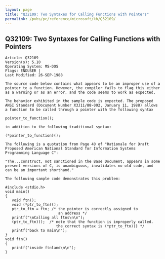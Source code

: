 ```yaml
---
layout: page
title: "Q32109: Two Syntaxes for Calling Functions with Pointers"
permalink: /pubs/pc/reference/microsoft/kb/Q32109/
---
```


## Q32109: Two Syntaxes for Calling Functions with Pointers

	Article: Q32109
	Version(s): 5.10
	Operating System: MS-DOS
	Flags: ENDUSER |
	Last Modified: 26-SEP-1988
	
	The source code below contains what appears to be an improper use of a
	pointer to a function. However, the compiler fails to flag this either
	as a warning or as an error, and the code seems to work as expected.
	
	The behavior exhibited in the sample code is expected. The proposed
	ANSI Standard (Document Number X3J11/88-002, January 11, 1988) allows
	a function to be called through a pointer with the following syntax
	
	pointer_to_function();
	
	in addition to the following traditional syntax:
	
	(*pointer_to_function)();
	
	The following is a quotation from Page 40 of "Rationale for Draft
	Proposed American National Standard for Information Systems
	Programming Language C":
	
	"The...construct, not sanctioned in the Base Document, appears in some
	present versions of C, is unambiguous, invalidates no old code, and
	can be an important shorthand."
	
	The following sample code demonstrates this problem:
	
	#include <stdio.h>
	void main()
	{
	   void ftn();
	   void (*ptr_to_ftn)();
	   ptr_to_ftn = ftn; /* the pointer is correctly assigned to
	                        an address */
	   printf("\nCalling all ftns\n\n");
	   (ptr_to_ftn)();  /* note that the function is improperly called.
	                       the correct syntax is (*ptr_to_ftn)() */
	   printf("back to main\n");
	}
	void ftn()
	{
	   printf("inside ftnland\n\n");
	}
